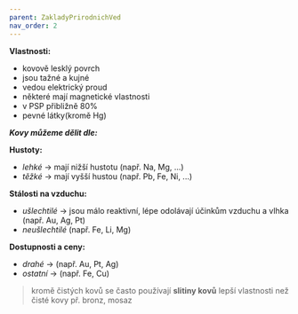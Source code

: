 ```yaml
---
parent: ZakladyPrirodnichVed
nav_order: 2
---
```

**Vlastnosti:**
- kovově lesklý povrch
- jsou tažné a kujné
- vedou elektrický proud
- některé mají magnetické vlastnosti
- v PSP přibližně 80%
- pevné látky(kromě Hg)

***Kovy můžeme dělit dle:***

**Hustoty:**
- *lehké* -> mají nižší hustotu (např. Na, Mg, ...)
- *těžké* -> mají vyšší hustou (např. Pb, Fe, Ni, ...)

**Stálosti na vzduchu:**
- *ušlechtilé* -> jsou málo reaktivní, lépe odolávají účinkům vzduchu a vlhka (např. Au, Ag, Pt)
- *neušlechtilé* (např. Fe, Li, Mg)

**Dostupnosti a ceny:**
- *drahé* -> (např. Au, Pt, Ag)
- *ostatní* -> (např. Fe, Cu)

> kromě čistých kovů se často používají **slitiny kovů**
> lepší vlastnosti než čisté kovy
> př. bronz, mosaz